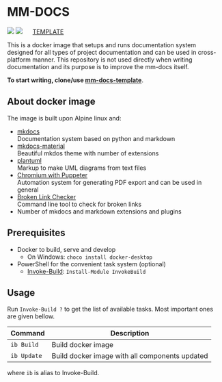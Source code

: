 # MM-DOCS

[![](https://img.shields.io/docker/v/majkinetor/mm-docs/0.7.6?label=mm-docs)](https://hub.docker.com/r/majkinetor/mm-docs)  ![](https://img.shields.io/docker/pulls/majkinetor/mm-docs) &nbsp;&nbsp;&nbsp;&nbsp; [TEMPLATE](https://github.com/majkinetor/mm-docs-template)

This is a docker image that setups and runs documentation system designed for all types of project documentation and can be used in cross-platform manner. This repository is not used directly when writing documentation and its purpose is to improve the mm-docs itself.

**To start writing, clone/use [mm-docs-template](https://github.com/majkinetor/mm-docs-template.git)**.

## About docker image

The image is built upon Alpine linux and:

- [mkdocs](https://www.mkdocs.org/)<br>
Documentation system based on python and markdown
- [mkdocs-material](https://squidfunk.github.io/mkdocs-material/)<br>
Beautiful mkdos theme with number of extensions
- [plantuml](http://plantuml.com)<br>
Markup to make UML diagrams from text files
- [Chromium with Puppeter](https://developers.google.com/web/tools/puppeteer/)<br>
Automation system for generating PDF export and can be used in general
- [Broken Link Checker](https://github.com/stevenvachon/broken-link-checker)<br>
Command line tool to check for broken links
- Number of mkdocs and markdown extensions and plugins

## Prerequisites

- Docker to build, serve and develop
  - On Windows: `choco install docker-desktop`
- PowerShell for the convenient task system (optional)
    - [Invoke-Build](https://github.com/nightroman/Invoke-Build): `Install-Module InvokeBuild`

## Usage

Run `Invoke-Build ?` to get the list of available tasks. Most important ones are given bellow.

|   Command   |                  Description                   |
| ----------- | ---------------------------------------------- |
| `ib Build`  | Build docker image                             |
| `ib Update` | Build docker image with all components updated |

where `ib` is alias to Invoke-Build.
